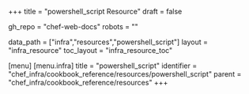 +++
title = "powershell_script Resource"
draft = false

gh_repo = "chef-web-docs"
robots = ""

data_path = ["infra","resources","powershell_script"]
layout = "infra_resource"
toc_layout = "infra_resource_toc"


[menu]
  [menu.infra]
    title = "powershell_script"
    identifier = "chef_infra/cookbook_reference/resources/powershell_script"
    parent = "chef_infra/cookbook_reference/resources"
+++

<!-- The contents of this page are automatically generated from the powershell_script.yaml file in the data directory. -->
<!-- To suggest a change, edit the https://github.com/chef/chef/blob/master/lib/chef/resource/powershell_script.rb file
      and submit a pull request to the https://github.com/chef/chef repository. -->
